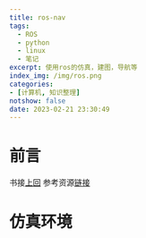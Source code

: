 ```yaml
---
title: ros-nav
tags:
  - ROS
  - python
  - linux
  - 笔记
excerpt: 使用ros的仿真，建图，导航等
index_img: /img/ros.png
categories:
- [计算机, 知识整理]
notshow: false
date: 2023-02-21 23:30:49
---
```

# 前言
书接[上回](https://triority.cn/root/ros-learning-2023/)
参考资源[链接](www.autolabor.com.cn/book/ROSTutorials/)

# 仿真环境